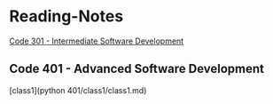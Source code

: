 # Reading-Notes

 [Code 301 - Intermediate Software Development](https://github.com/AbdallahMosa/Reading-Notes/tree/main/301)

 ## Code 401 - Advanced Software Development
 
 
[class1](python 401/class1/class1.md)
 

